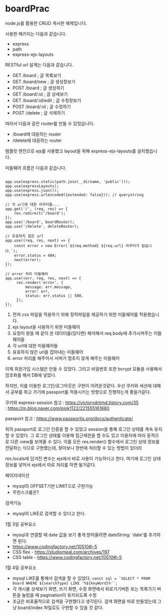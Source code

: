 # boardPrac

node.js를 활용한 CRUD 게시판 예제입니다. 

사용한 패키지는 다음과 같습니다. 

- express
- path
- express-ejs-layouts

RESTful url 설계는 다음과 같습니다. 

- GET /board           ; 글 목록보기
- GET /board/new       ; 글 생성창보기
- POST /board          ; 글 생성하기 
- GET /board/:id       ; 글 상세보기 
- GET /board/:id/edit  ; 글 수정창보기
- POST /board/:id      ; 글 수정하기 
- POST /delete         ; 글 삭제하기

따라서 다음과 같은 router를 만들 수 있었습니다. 

- /board에 대응하는 router
- /delete에 대응하는 router

템플릿 엔진으로 ejs를 사용했고 layout을 위해 express-ejs-layouts를 설치했습니다. 

미들웨어 흐름은 다음과 같습니다. 
<pre><code>
app.use(express.static(path.join(__dirname, 'public')));
app.use(expressLayouts);
app.use(express.json());
app.use(express.urlencoded({extended: false})); // querystring

// 각 url에 대한 라우터들...  
app.get('/', (req, res) => {
    res.redirect('/board');
});
app.use('/board', boardRouter);
app.use('/delete', deleteRouter);

// 유효하지 않은 url 
app.use((req, res, next) => {
    const error = new Error(`${req.method} ${req.url} 라우터가 없습니다.`);
    error.status = 404;
    next(error);
});

// error 처리 미들웨어 
app.use((err, req, res, next) => {
     res.render('error', {
         message: err.message,
         error: err,
         status: err.status || 500,
     }); 
});
</code></pre>

1. 먼저 css 파일을 적용하기 위해 정적파일을 제공하기 위한 미들웨어를 적용했습니다.
2. ejs layout을 사용하기 위한 미들웨어
3. 요청이 왔을 때 같이 온 데이터를(있다면) 해석해서 req.body에 추가시켜주는 미들웨어들 
4. 각 url에 대한 미들웨어들 
5. 유효하지 않은 url을 잡아내는 미들웨어 
6. error 처리를 해주어서 서버가 멈추지 않게 해주는 미들웨어 


이제 회원가입 시스템은 만들 수 있었다. 
그리고 비밀번호 또한 bcrypt 모듈을 사용해서 암호화를 해서 DB에 넣었다. 

하지만, 이를 이용한 로그인/로그아웃은 구현이 어려운것같다. 우선 쿠키와 세션에 대해서 공부를 하고 거기에 passport를 적용시키는 방향으로 진행하는게 좋을거같다. 

쿠키와 express-session 참고 : https://victorydntmd.tistory.com/35  
                           : https://m.blog.naver.com/pjok1122/221555161680

passport 참고 : https://www.passportjs.org/docs/authenticate/ 

위의 passport로 로그인 인증을 할 수 있었고 session을 통해 로그인 상태를 계속 유지할 수 있었다. 
그 로그인 상태를 이용해 접근제한을 할 수도 있고 이용자에 따라 동적으로 다른 view를 보여줄 수 있다.
이를 모든 res.render() 함수에서 로그인 상태 정보를 전달하는 식으로 구현했는데, 찾아보니 한번에 처리할 수 있는
방법이 있더라 

res.locals에 담겨진 변수는 ejs에서 바로 사용이 가능하다고 한다. 여기에 로그인 상태 정보를 넣어서
ejs에서 따로 처리를 하면 될거같다. 

페이지네이션
- mysql의 OFFSET기반 LIMIT으로 구현가능
- 무한스크롤은? 

검색기능 
- mysql의 LIKE로 검색할 수 있다고 한다.

1월 3일 공부요소
- mysql과 연결할 때 date 값을 보기 좋게 받아올려면 dateString: 'date'를 추가하면 된다. 
- https://www.codingfactory.net/10510#i-5
- CSS flex - https://studiomeal.com/archives/197
- CSS table - https://www.codingfactory.net/10510#i-5

1월 4일 공부요소 
- mysql LIKE를 통해서 검색을 할 수 있었다. ``` const sql = `SELECT * FROM board WHERE ${searchType} LIKE '%${keyWord}%'`; ```
- 각 게시물 상세보기 화면, 쓰기 화면, 수정 화면에서 뒤로가기버튼 또는 목록가기 버튼을 눌렀을 때 pagination이 유지되도록 수정
- 조금은 비효율적으로 검색을 구현했다고 생각된다. 검색 화면을 따로 만들었는데 그냥 board/index 파일로도 구현할 수 있을 것 같다.
